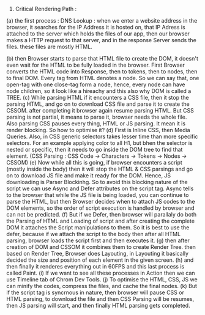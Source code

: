 1. Critical Rendering Path :

(a) the first process : DNS Lookup : when we enter a website address in the browser, it searches for the IP Address it is hosted on, that IP Adress is attached to the server which holds the files of our app, then our browser makes a HTTP request to that server, and in the response Server sends the files. these files are mostly HTML. 

(b) then Browser starts to parse that HTML file to create the DOM, it doesn't even wait for the HTML to be fully loaded in the browser. First Browser converts the HTML code into Response, then to tokens, then to nodes, then to final DOM. Every tag from HTML denotes a node. So we can say that, one open-tag with one close-tag form a node, hence, every node can have node children, so it look like a hireachy and this also why DOM is called a TREE.
(c) While parsing HTML if it encounters a CSS file, then it stop the parsing HTML, and go on to download CSS file and parse it to create the CSSOM. after completing it browser again resume parsing HTML. But CSS parsing is not partial, it means to parse it, browser needs the whole file. Also parsing CSS pauses every thing, HTML or JS parsing. It mean it is render blocking. So how to optimise it?
(d) First is Inline CSS, then Media Queries. Also, in CSS generic selectors takes lesser time than more specific selectors. For an example applying color to all H1, but bhen the selector is nested or specific, then it needs to go inside the DOM tree to find that element. (CSS Parsing : CSS Code -> Characters -> Tokens -> Nodes -> CSSOM)
(e) Now while all this is going, if browser encounters a script (mostly inside the body) then it will stop the HTML & CSS parsings and go on to download JS file and make it ready for the DOM. Hence, JS downloading is Parser Blockinhg. So to avoid this blocking nature of the script we can use Async and Defer attributes on the script tag. Async tells to the browser that while the JS file is being loaded, you can continue to parse the HTML, but then Browser decides when to attach JS codes to the DOM elements, so the order of script execution is handled by browser and can not be predicted.
(f) But if we Defer, then browser will parallaly do both the Parsing of HTML and Loading of script and after creating the complete DOM it attaches the Script manipulations to them. So it is best to use the defer, because if we attach the script to the body then after all HTML parsing, browser loads the script first and then executes it.
(g) then after creation of DOM and CSSOM it combines them to create Render Tree. then based on Render Tree, Browser does Layouting, in Layouting it basically decided the size and position of each element in the given screen.
(h) and then finally it renderes everything out in 60FPS and this last process is called Paint.
(i) If we want to see all these processes in Action then we can use Timeline tab of Chrom Dev Tools.
(j) To optimise the HTML, CSS, JS we can minify the codes, compress the files, and cache the final nodes.
(k) But if the script tag is syncrnous in nature, then browser will pause CSS or HTML parsing, to download the file and then CSS Parsing will be resumes, then JS parsing will start, and then finally HTML parsing gets completed.
